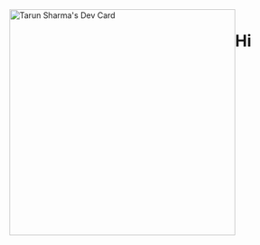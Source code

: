 <div style="display:flex;">
  <a href="https://app.daily.dev/ohitztarun"><img src="https://api.daily.dev/devcards/433862e3e844474791cca3cb3575136f.png?r=ptu" width="400" alt="Tarun Sharma's Dev Card"/></a>
  <h1>Hi</h1>
</div>
